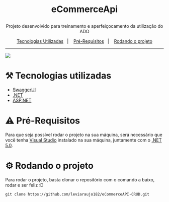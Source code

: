 # <p align="center">eCommerceApi</p>
<p align="center"> Projeto desenvolvido para treinamento e aperfeiçocamento da utilização do ADO </p>
<p align="center">
  <a href="#hammer_and_pick-tecnologias-utilizadas">Tecnologias Utilizadas</a>&nbsp;&nbsp;&nbsp;|&nbsp;&nbsp;&nbsp;
  <a href="#warning-pré-requisitos">Pré-Requisitos</a>&nbsp;&nbsp;&nbsp;|&nbsp;&nbsp;&nbsp;
  <a href="#gear-rodando-o-projeto">Rodando o projeto</a>
</p>

---

<p>
  <img src="https://lh3.googleusercontent.com/cPoHDcowyKZZZPmaD2RPYAldOS7w449N10iko87sXBDOeysJ-qw4VF4hDiFapPyYDyRxEznONTAEuqPIB-NVGQV8mB6HdZKhQ9UGW7EaZCVy3_hYOyHUdTm9RCpD-9tfqNJANHLsnhLt_ReL_LWTTBXnxt8hT__WdeOW77w-mcWn_8iNn3Cj3RRPLTFEp-k5yt7veUfOuvOgDfv8s441Mz7c7hiHjsqL7YUjJ8hvv0RWaXgqd_JbZvMZ_83AJ1_t01r5tjbRy5fOzT8jefd5W-buUMw1gaBzULBXO1HD13hRefy6mtqFaqYTHhM-8Uhl6kTYsrz9nBysikqp5t2aa0QZfDjJFKds763BVUsG20o7lN_BbzFQuT0EF4SGZW4D2a3jgHNbMzHLpSOXYiJJTf98y09_fgdAbaHOlAf9mfAexr0xxMXS0HV93YztZCL7iJyjOiclngt1eVm-I-KPVeE5sDca4dI0J8_7mF1Co40VvTwUYvueokOxeoMrCW7sZ1tkTfcqnu5O95CQ3kkk5XvgXc_rZ-keQ52M7yybzEU0d8u0JWpn18_DkX83MkvT6_Fhk8fKNHnOPeewJwGQjOUSn3hLMN4tp6WOWz3V2DiD2rdpsHYX3u8XNMyYSiJJteOHS2d6DQ4jOQyGuvfJDbAuv2xAFfR-hVd0I92f4DV-7TSWZzT1cCn6ajyayCfFgVDhJKNZWGGS09TZy-rEcKD7Jn8EJf8Bsu1h4XHxDen-qLb9gajDxkEhKZI=w1288-h665-no?authuser=0" />
</p>

# :hammer_and_pick: Tecnologias utilizadas 
- [SwaggerUI](https://swagger.io/)
- [.NET](https://dotnet.microsoft.com/en-us/)
- [ASP.NET](https://dotnet.microsoft.com/en-us/apps/aspnet)

# :warning: Pré-Requisitos
Para que seja possível rodar o projeto na sua máquina, será necessário que você tenha [Visual Studio](https://visualstudio.microsoft.com/pt-br/downloads/) instalado na sua máquina, juntamente com o [.NET 5.0](https://dotnet.microsoft.com/en-us/download/dotnet/5.0v).

# :gear: Rodando o projeto
Para rodar o projeto, basta clonar o repositório com o comando a baixo, rodar e ser feliz :D

```
git clone https://github.com/leviaraujo182/eCommerceAPI-CRUD.git
```

